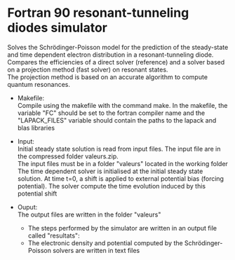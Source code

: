 # Fortran 90 resonant-tunneling diodes simulator  
  
Solves the Schrödinger-Poisson model for the prediction of the steady-state and time dependent electron distribution in a resonant-tunneling diode.  
Compares the efficiencies of a direct solver (reference) and a solver based on a projection method (fast solver) on resonant states.  
The projection method is based on an accurate algorithm to compute quantum resonances.  
  
- Makefile:  
Compile using the makefile with the command make.
In the makefile, the variable "FC" should be set to the fortran compiler name and the "LAPACK_FILES" variable should contain the paths to the lapack and blas libraries   
  
- Input:  
Initial steady state solution is read from input files. The input file are in the compressed folder valeurs.zip.  
The input files must be in a folder "valeurs" located in the working folder     
The time dependent solver is initialised at the initial steady state solution. At time t=0, a shift is applied to external potential bias (forcing potential). The solver compute the time evolution induced by this potential shift
  
- Ouput:  
The output files are written in the folder "valeurs" 
  - The steps performed by the simulator are written in an output file called "resultats":
  - The electronic density and potential computed by the Schrödinger-Poisson solvers are written in text files

